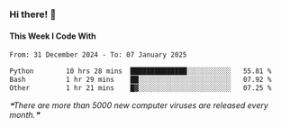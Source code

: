 ### Hi there! 👋

#### This Week I Code With
<!--START_SECTION:waka-->

```txt
From: 31 December 2024 - To: 07 January 2025

Python        10 hrs 28 mins  ██████████████░░░░░░░░░░░   55.81 %
Bash          1 hr 29 mins    ██░░░░░░░░░░░░░░░░░░░░░░░   07.92 %
Other         1 hr 21 mins    █▓░░░░░░░░░░░░░░░░░░░░░░░   07.25 %
```

<!--END_SECTION:waka-->

<!--STARTS_HERE_QUOTE_README-->
<i>❝There are more than 5000 new computer viruses are released every month.❞</i>
<!--ENDS_HERE_QUOTE_README-->
